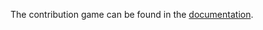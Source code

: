 The contribution game can be found in the [documentation](https://docs.wasabiwallet.io/building-wasabi/ContributionGame.html).
